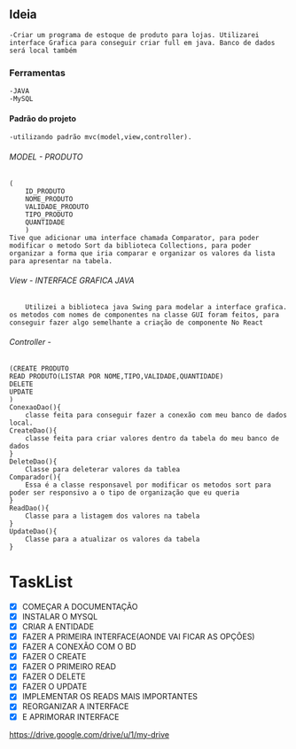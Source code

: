 ## Ideia
	-Criar um programa de estoque de produto para lojas. Utilizarei interface Grafica para conseguir criar full em java. Banco de dados será local também

### Ferramentas
	-JAVA
	-MySQL


#### Padrão do projeto
	-utilizando padrão mvc(model,view,controller).
###### MODEL - PRODUTO
	(
		ID_PRODUTO
		NOME_PRODUTO
		VALIDADE_PRODUTO
		TIPO_PRODUTO
		QUANTIDADE
		)
	Tive que adicionar uma interface chamada Comparator, para poder modificar o metodo Sort da biblioteca Collections, para poder organizar a forma que iria comparar e organizar os valores da lista para apresentar na tabela.
###### View - INTERFACE GRAFICA JAVA

		Utilizei a biblioteca java Swing para modelar a interface grafica. os metodos com nomes de componentes na classe GUI foram feitos, para conseguir fazer algo semelhante a criação de componente No React

###### Controller - 
	(CREATE PRODUTO
	READ PRODUTO(LISTAR POR NOME,TIPO,VALIDADE,QUANTIDADE)
	DELETE
	UPDATE
	)
	ConexaoDao(){
		classe feita para conseguir fazer a conexão com meu banco de dados local.
	CreateDao(){
		classe feita para criar valores dentro da tabela do meu banco de dados
	}
	DeleteDao(){
		Classe para deleterar valores da tablea
	Comparador(){
		Essa é a classe responsavel por modificar os metodos sort para poder ser responsivo a o tipo de organização que eu queria
	}
	ReadDao(){
		Classe para a listagem dos valores na tabela
	}
	UpdateDao(){
		Classe para a atualizar os valores da tabela
	}

# **TaskList**
- [x] COMEÇAR A DOCUMENTAÇÃO
- [x] INSTALAR O MYSQL
- [x] CRIAR A ENTIDADE
- [x] FAZER A PRIMEIRA INTERFACE(AONDE VAI FICAR AS OPÇÕES)
- [x] FAZER A CONEXÃO COM O BD
- [x] FAZER O CREATE
- [x] FAZER O PRIMEIRO READ
- [x] FAZER O DELETE
- [x] FAZER O UPDATE
- [x] IMPLEMENTAR OS READS MAIS IMPORTANTES
- [x] REORGANIZAR A INTERFACE
- [x] E APRIMORAR INTERFACE

https://drive.google.com/drive/u/1/my-drive

